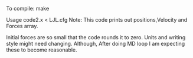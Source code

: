 To compile:
make

Usage
code2.x < LJL.cfg 
Note: 
This code prints out positions,Velocity and Forces array. 



Initial forces are so small that the code rounds it to zero. Units and writing style might need changing.
Although, After doing MD loop I am expecting these to become reasonable.
